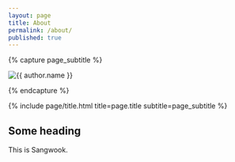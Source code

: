 ```yaml
---
layout: page
title: About
permalink: /about/
published: true
---
```


<div class="page" markdown="1">

{% capture page_subtitle %}

<img
    class="me"
    alt="{{ author.name }}"
    src="{{ site.author.photo | relative_url }}"
    srcset="{{ site.author.photo2x | relative_url }} 2x"
/>

{% endcapture %}

{% include page/title.html title=page.title subtitle=page_subtitle %}

## Some heading

This is Sangwook.

</div>
